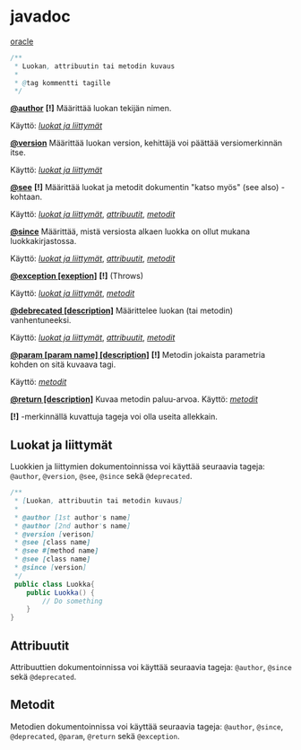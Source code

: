 # javadoc

[oracle](https://www.oracle.com/technical-resources/articles/java/javadoc-tool.html#orderoftags)

```java
/**
 * Luokan, attribuutin tai metodin kuvaus
 *
 * @tag kommentti tagille
 */
```

**[@author](https://www.oracle.com/technical-resources/articles/java/javadoc-tool.html#@author)** **[!]** Määrittää luokan tekijän nimen. 

Käyttö: *[luokat ja liittymät](#luokat-ja-liittymät)*

**[@version](https://www.oracle.com/technical-resources/articles/java/javadoc-tool.html#@version)** Määrittää luokan version, kehittäjä voi päättää versiomerkinnän itse.

Käyttö: *[luokat ja liittymät](#luokat-ja-liittymät)*

**[@see](https://www.oracle.com/technical-resources/articles/java/javadoc-tool.html#@see)** **[!]** Määrittää luokat ja metodit dokumentin "katso myös" (see also) -kohtaan.

Käyttö: *[luokat ja liittymät](#luokat-ja-liittymät)*, *[attribuutit](#attribuutit)*, *[metodit](#metodit)*

**[@since](https://www.oracle.com/technical-resources/articles/java/javadoc-tool.html#@version)** Määrittää, mistä versiosta alkaen luokka on ollut mukana luokkakirjastossa.

Käyttö: *[luokat ja liittymät](#luokat-ja-liittymät)*, *[attribuutit](#attribuutit)*, *[metodit](#metodit)*

**[@exception [exeption]](https://www.oracle.com/technical-resources/articles/java/javadoc-tool.html#@exception)** **[!]** (Throws)

Käyttö: *[luokat ja liittymät](#luokat-ja-liittymät)*, *[metodit](#metodit)*

**[@debrecated [description]](https://www.oracle.com/technical-resources/articles/java/javadoc-tool.html#@deprecated)** Määrittelee luokan (tai metodin)  vanhentuneeksi.

Käyttö: *[luokat ja liittymät](#luokat-ja-liittymät)*, *[attribuutit](#attribuutit)*, *[metodit](#metodit)*

**[@param [param name] [description]](https://www.oracle.com/technical-resources/articles/java/javadoc-tool.html#@param)** **[!]** Metodin jokaista parametria kohden on sitä kuvaava tagi.

Käyttö: *[metodit](#metodit)*

**[@return [description]](https://www.oracle.com/technical-resources/articles/java/javadoc-tool.html#@return)** Kuvaa metodin paluu-arvoa.
Käyttö: *[metodit](#metodit)*

**[!]** -merkinnällä kuvattuja tageja voi olla useita allekkain.

## Luokat ja liittymät
Luokkien ja liittymien dokumentoinnissa voi käyttää seuraavia tageja: `@author`, `@version`, `@see`, `@since` sekä `@deprecated`. 
```java
/**
 * [Luokan, attribuutin tai metodin kuvaus]
 *
 * @author [1st author's name]
 * @author [2nd author's name]
 * @version [verison]
 * @see [class name]
 * @see #[method name]
 * @see [class name]
 * @since [version]
 */
 public class Luokka{
    public Luokka() {
        // Do something
    }
}
```

## Attribuutit
Attribuuttien dokumentoinnissa voi käyttää seuraavia tageja: `@author`, `@since` sekä `@deprecated`. 

## Metodit
Metodien dokumentoinnissa voi käyttää seuraavia tageja: `@author`, `@since`, `@deprecated`, `@param`, `@return` sekä `@exception`. 


